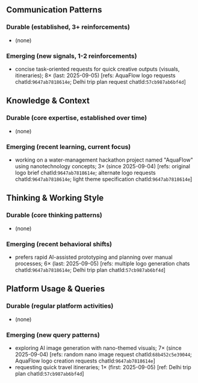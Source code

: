 ## Communication Patterns
### Durable (established, 3+ reinforcements)
- (none)

### Emerging (new signals, 1-2 reinforcements)
- concise task-oriented requests for quick creative outputs (visuals, itineraries); 8× (last: 2025-09-05) [refs: AquaFlow logo requests chatId:`9647ab7818614e`; Delhi trip plan request chatId:`57cb987ab6bf4d`]

## Knowledge & Context
### Durable (core expertise, established over time)
- (none)

### Emerging (recent learning, current focus)  
- working on a water-management hackathon project named "AquaFlow" using nanotechnology concepts; 3× (since 2025-09-04) [refs: original logo brief chatId:`9647ab7818614e`; alternate logo requests chatId:`9647ab7818614e`; light theme specification chatId:`9647ab7818614e`]

## Thinking & Working Style
### Durable (core thinking patterns)
- (none)

### Emerging (recent behavioral shifts)
- prefers rapid AI-assisted prototyping and planning over manual processes; 6× (last: 2025-09-05) [refs: multiple logo generation chats chatId:`9647ab7818614e`; Delhi trip plan chatId:`57cb987ab6bf4d`]

## Platform Usage & Queries
### Durable (regular platform activities)
- (none)

### Emerging (new query patterns)
- exploring AI image generation with nano-themed visuals; 7× (since 2025-09-04) [refs: random nano image request chatId:`68b452c5e39044`; AquaFlow logo creation requests chatId:`9647ab7818614e`]
- requesting quick travel itineraries; 1× (first: 2025-09-05) [ref: Delhi trip plan chatId:`57cb987ab6bf4d`]